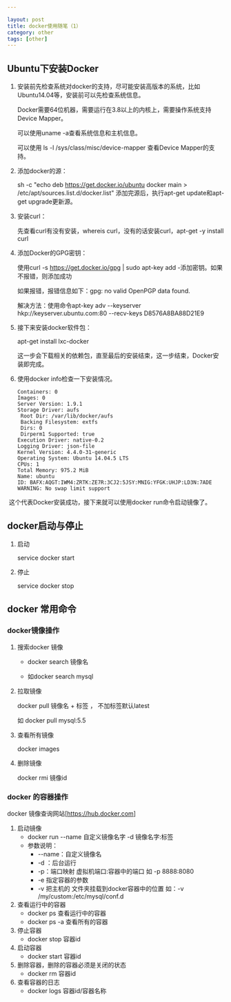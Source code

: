 ```yaml
---

layout: post
title: docker使用随笔（1）
category: other
tags: [other]
---
```







## Ubuntu下安装Docker



1. 安装前先检查系统对docker的支持，尽可能安装高版本的系统，比如Ubuntu14.04等，安装前可以先检查系统信息。

   Docker需要64位机器，需要运行在3.8以上的内核上，需要操作系统支持Device Mapper。

   可以使用uname -a查看系统信息和主机信息。

   可以使用 ls -l /sys/class/misc/device-mapper 查看Device Mapper的支持。

 

2. 添加docker的源：

   sh -c "echo deb <https://get.docker.io/ubuntu> docker main > /etc/apt/sources.list.d/docker.list"
   添加完源后，执行apt-get update和apt-get upgrade更新源。

3. 安装curl：

   先查看curl有没有安装，whereis curl，没有的话安装curl，apt-get -y install curl



4. 添加Docker的GPG密钥：

   使用curl -s https://get.docker.io/gpg | sudo apt-key add -添加密钥。如果不报错，则添加成功

   如果报错，报错信息如下：gpg: no valid OpenPGP data found.

   解决方法：使用命令apt-key adv --keyserver hkp://keyserver.ubuntu.com:80 --recv-keys D8576A8BA88D21E9 

5. 接下来安装docker软件包：

   apt-get install lxc-docker

   这一步会下载相关的依赖包，直至最后的安装结束，这一步结束，Docker安装即完成。

 

6. 使用docker info检查一下安装情况。

    ~~~properties
    Containers: 0
    Images: 0
    Server Version: 1.9.1
    Storage Driver: aufs
     Root Dir: /var/lib/docker/aufs
     Backing Filesystem: extfs
     Dirs: 0
     Dirperm1 Supported: true
    Execution Driver: native-0.2
    Logging Driver: json-file
    Kernel Version: 4.4.0-31-generic
    Operating System: Ubuntu 14.04.5 LTS
    CPUs: 1
    Total Memory: 975.2 MiB
    Name: ubuntu
    ID: BAFX:AQGT:IWM4:ZRTK:ZE7R:3CJ2:5JSY:MNIG:YFGK:UHJP:LD3N:7ADE
    WARNING: No swap limit support

	~~~



​	这个代表Docker安装成功，接下来就可以使用docker run命令启动镜像了。



## docker启动与停止

1. 启动

   service docker start

2. 停止

   service docker stop



## docker 常用命令

### docker镜像操作

1. 搜索docker  镜像

   - docker search 镜像名

   - 如docker search mysql 

2. 拉取镜像

   docker pull  镜像名 + 标签 ， 不加标签默认latest

   如 docker pull mysql:5.5


3. 查看所有镜像

   docker images  

4. 删除镜像

   docker rmi 镜像id



### docker 的容器操作

docker 镜像查询网站[https://hub.docker.com]

1. 启动镜像
   - docker run --name 自定义镜像名字 -d 镜像名字:标签
   - 参数说明：
     - --name：自定义镜像名
     - -d ：后台运行
     - -p：端口映射 虚拟机端口:容器中的端口  如 -p 8888:8080
     -  -e 指定容器的参数
     - -v 把主机的 文件夹挂载到docker容器中的位置 如：-v /my/custom:/etc/mysql/conf.d
2. 查看运行中的容器
   - docker ps  查看运行中的容器
   - docker ps -a 查看所有的容器
3. 停止容器
   - docker stop 容器id
4. 启动容器
   - docker start 容器id
5. 删除容器，删除的容器必须是关闭的状态
   - docker rm 容器id
6. 查看容器的日志
   - docker logs 容器id/容器名称